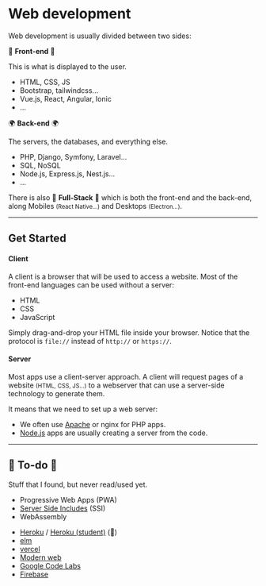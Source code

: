 # Web development

Web development is usually divided between two sides:

<div class="row row-cols-lg-2"><div>

👲 **Front-end** 👲

This is what is displayed to the user.

* HTML, CSS, JS
* Bootstrap, tailwindcss...
* Vue.js, React, Angular, Ionic
* ...
</div><div>

🌍 **Back-end** 🌍

The servers, the databases, and everything else.

* PHP, Django, Symfony, Laravel...
* SQL, NoSQL
* Node.js, Express.js, Nest.js...
* ...
</div></div>

There is also 👑 **Full-Stack** 👑 which is both the front-end and the back-end, along Mobiles <small>(React Native...)</small> and Desktops <small>(Electron...)</small>.

<hr class="sep-both">

## Get Started

<div class="row row-cols-lg-2"><div>

#### Client

A client is a browser that will be used to access a website. Most of the front-end languages can be used without a server:

* HTML
* CSS
* JavaScript

Simply drag-and-drop your HTML file inside your browser. Notice that the protocol is `file://` instead of `http://` or `https://`.
</div><div>

#### Server

Most apps use a client-server approach. A client will request pages of a website <small>(HTML, CSS, JS...)</small> to a webserver that can use a server-side technology to generate them.

It means that we need to set up a web server:

* We often use [Apache](/operating-systems/cloud/webservers/apache/index.md) or nginx for PHP apps.
* [Node.js](/programming-languages/web/node.js/_general/index.md) apps are usually creating a server  from the code.
</div></div>

<hr class="sep-both">

## 👻 To-do 👻

Stuff that I found, but never read/used yet.

<div class="row row-cols-lg-2"><div>

* Progressive Web Apps (PWA)
* [Server Side Includes](https://en.wikipedia.org/wiki/Server_Side_Includes) (SSI)
* WebAssembly
</div><div>

* [Heroku](https://www.heroku.com/home) / [Heroku (student)](https://www.heroku.com/students) (👻)
* [elm](https://elm-lang.org/)
* [vercel](https://vercel.com/)
* [Modern web](https://modern-web.dev/guides/)
* [Google Code Labs](https://codelabs.developers.google.com/)
* [Firebase](https://firebase.google.com/)
</div></div>